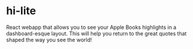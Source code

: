 # hi-lite

React webapp that allows you to see your Apple Books highlights in a dashboard-esque layout. This will help you return to the great quotes that shaped the way you see the world!
